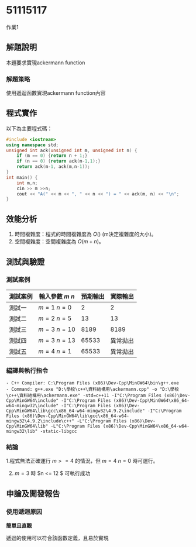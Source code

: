 # 51115117
作業1
## 解題說明

本題要求實現ackermann function

### 解題策略

使用遞迴函數實現ackermann function內容

## 程式實作

以下為主要程式碼：

```cpp
#include <iostream>
using namespace std;
unsigned int ack(unsigned int m, unsigned int n) {
	if (m == 0) {return n + 1;}
	if (n == 0) {return ack(m-1,1);}
	return ack(m-1, ack(m,n-1));
}
int main() {
	int m,n;
	cin >> m >>n;
	cout << "A(" << m << ", " << n << ") = " << ack(m, n) << "\n";
}
```

## 效能分析

1. 時間複雜度：程式的時間複雜度為 $O()$ (m決定複雜度的大小)。
2. 空間複雜度：空間複雜度為 $O(m+n)$。

## 測試與驗證

### 測試案例

| 測試案例 | 輸入參數 $m$ $n$| 預期輸出 | 實際輸出 |
|----------|--------------|-----------|---------|
| 測試一   | $m = 1$ $n = 0$ | 2       | 2        |
| 測試二   | $m = 2$ $n = 5$ | 13      | 13       |
| 測試三   | $m = 3$ $n = 10$ | 8189    | 8189     |
| 測試四   | $m = 3$ $n = 13$ | 65533   | 異常拋出  |
| 測試五   | $m = 4$ $n = 1$ | 65533 | 異常拋出 |

### 編譯與執行指令
```shell
- C++ Compiler: C:\Program Files (x86)\Dev-Cpp\MinGW64\bin\g++.exe
- Command: g++.exe "D:\學校\c++\資料結構用\ackermann.cpp" -o "D:\學校\c++\資料結構用\ackermann.exe" -std=c++11 -I"C:\Program Files (x86)\Dev-Cpp\MinGW64\include" -I"C:\Program Files (x86)\Dev-Cpp\MinGW64\x86_64-w64-mingw32\include" -I"C:\Program Files (x86)\Dev-Cpp\MinGW64\lib\gcc\x86_64-w64-mingw32\4.9.2\include" -I"C:\Program Files (x86)\Dev-Cpp\MinGW64\lib\gcc\x86_64-w64-mingw32\4.9.2\include\c++" -L"C:\Program Files (x86)\Dev-Cpp\MinGW64\lib" -L"C:\Program Files (x86)\Dev-Cpp\MinGW64\x86_64-w64-mingw32\lib" -static-libgcc
```
### 結論

1.程式無法正確運行 $m >= 4$ 的情況，但 $m = 4$ $n = 0$ 時可運行。

2. $m = 3$ 時 $n <= 12 $ 可執行成功

## 申論及開發報告

### 使用遞迴原因

**簡單且直觀**

   遞迴的使用可以符合該函數定義，且易於實現
